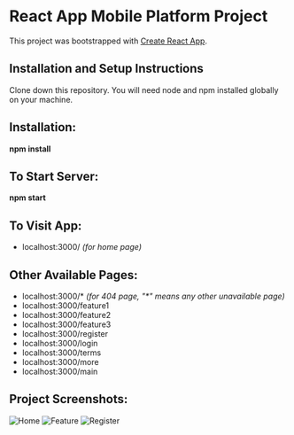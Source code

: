 # React App Mobile Platform Project

This project was bootstrapped with [Create React App](https://github.com/facebook/create-react-app).

## Installation and Setup Instructions

Clone down this repository. You will need node and npm installed globally on your machine.

## Installation:

**npm install**

## To Start Server:

**npm start**

## To Visit App:

- localhost:3000/ _(for home page)_

## Other Available Pages:

- localhost:3000/*
_(for 404 page, "*" means any other unavailable page)_
- localhost:3000/feature1
- localhost:3000/feature2
- localhost:3000/feature3
- localhost:3000/register
- localhost:3000/login
- localhost:3000/terms
- localhost:3000/more
- localhost:3000/main

## Project Screenshots:

![Home](../mobile-platform/src/img/homepage.png)
![Feature](../mobile-platform/src/img/featurepage.png)
![Register](../mobile-platform/src/img/registerpage.png)
